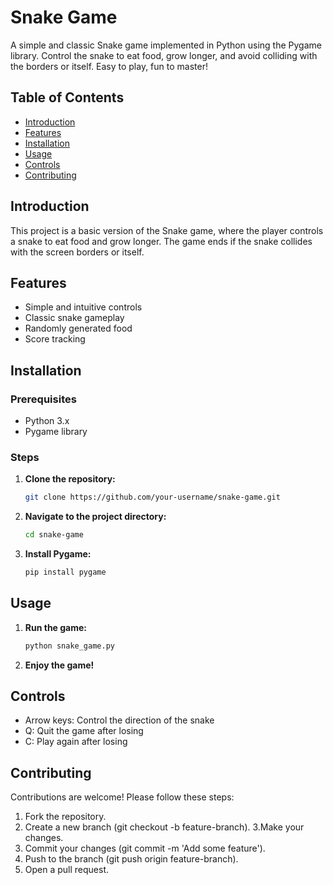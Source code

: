 # Snake Game
A simple and classic Snake game implemented in Python using the Pygame library. Control the snake to eat food, grow longer, and avoid colliding with the borders or itself. Easy to play, fun to master!

## Table of Contents

- [Introduction](#introduction)
- [Features](#features)
- [Installation](#installation)
- [Usage](#usage)
- [Controls](#controls)
- [Contributing](#contributing)

## Introduction

This project is a basic version of the Snake game, where the player controls a snake to eat food and grow longer. The game ends if the snake collides with the screen borders or itself.

## Features

- Simple and intuitive controls
- Classic snake gameplay
- Randomly generated food
- Score tracking

## Installation

### Prerequisites

- Python 3.x
- Pygame library

### Steps

1. **Clone the repository:**

   ```sh
   git clone https://github.com/your-username/snake-game.git

2. **Navigate to the project directory:**
   ```sh
   cd snake-game

3. **Install Pygame:**
   ```sh
   pip install pygame

## Usage

1. **Run the game:**
   ```sh
   python snake_game.py

2. **Enjoy the game!**

## Controls

- Arrow keys: Control the direction of the snake
- Q: Quit the game after losing
- C: Play again after losing

## Contributing

Contributions are welcome! Please follow these steps:

1. Fork the repository.
2. Create a new branch (git checkout -b feature-branch).
3.Make your changes.
4. Commit your changes (git commit -m 'Add some feature').
5. Push to the branch (git push origin feature-branch).
6. Open a pull request.
